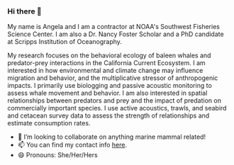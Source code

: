 ### Hi there 👋

My name is Angela and I am a contractor at NOAA's Southwest Fisheries Science Center. I am also a Dr. Nancy Foster Scholar and a PhD candidate at Scripps Institution of Oceanography.

My research focuses on the behavioral ecology of baleen whales and predator-prey interactions in the California Current Ecosystem. I am interested in how environmental and climate change may influence migration and behavior, and the multiplicative stressor of anthropogenic impacts. I primarily use biologging and passive acoustic monitoring to assess whale movement and behavior. I am also interested in spatial relationships between predators and prey and the impact of predation on commercially important species. I use active acoustics, trawls, and seabird and cetacean survey data to assess the strength of relationships and estimate consumption rates.

- 👯 I’m looking to collaborate on anything marine mammal related! 
- 📫 You can find my contact info [here](https://www.fisheries.noaa.gov/contact/angela-szesciorka).
- 😄 Pronouns: She/Her/Hers


<!--
**azorka/azorka** is a ✨ _special_ ✨ repository because its `README.md` (this file) appears on your GitHub profile.

- 👯 I’m looking to collaborate on anything marine mammal related! 
- 🤔 I’m looking for help with ...
- 💬 Ask me about ...
- 📫 You can find my contact info here.
- 😄 Pronouns: She/Her/Hers
- 
-->
